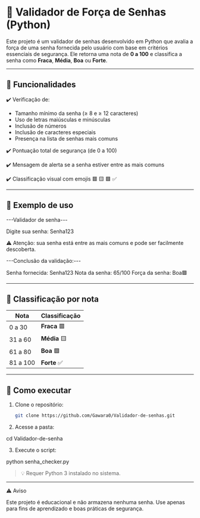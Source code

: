 # 🔐 Validador de Força de Senhas (Python)

Este projeto é um validador de senhas desenvolvido em Python que avalia a força de uma senha fornecida pelo usuário com base em critérios essenciais de segurança. Ele retorna uma nota de **0 a 100** e classifica a senha como **Fraca**, **Média**, **Boa** ou **Forte**.

---

## 📌 Funcionalidades

✔️ Verificação de:
- Tamanho mínimo da senha (≥ 8 e ≥ 12 caracteres)
- Uso de letras maiúsculas e minúsculas
- Inclusão de números
- Inclusão de caracteres especiais
- Presença na lista de senhas mais comuns

✔️ Pontuação total de segurança (de 0 a 100)

✔️ Mensagem de alerta se a senha estiver entre as mais comuns

✔️ Classificação visual com emojis 🟥 🟨 🟩 ✅

---

## 🧪 Exemplo de uso

---Validador de senha---

Digite sua senha: Senha123

⚠️ Atenção: sua senha está entre as mais comuns e pode ser facilmente descoberta.

---Conclusão da validação:---

Senha fornecida: Senha123 Nota da senha: 65/100 Força da senha: Boa🟩

---

## 🎯 Classificação por nota

| Nota | Classificação |
|------|----------------|
| 0 a 30 | **Fraca** 🟥 |
| 31 a 60 | **Média** 🟨 |
| 61 a 80 | **Boa** 🟩 |
| 81 a 100 | **Forte** ✅ |

---

## 🚀 Como executar

1. Clone o repositório:
   ```bash
   git clone https://github.com/Gawara0/Validador-de-senhas.git

2. Acesse a pasta:

cd Validador-de-senha


3. Execute o script:

python senha_checker.py



> 💡 Requer Python 3 instalado no sistema.




---

⚠️ Aviso

Este projeto é educacional e não armazena nenhuma senha.
Use apenas para fins de aprendizado e boas práticas de segurança.
